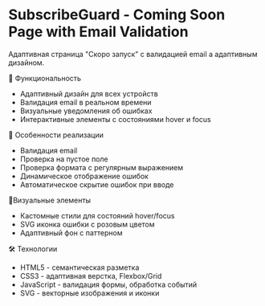 # SubscribeGuard - Coming Soon Page with Email Validation

Адаптивная страница "Скоро запуск" с валидацией email а адаптивным дизайном.

🚀 Функциональность
- Адаптивный дизайн для всех устройств
- Валидация email в реальном времени
- Визуальные уведомления об ошибках
- Интерактивные элементы с состояниями hover и focus

📝 Особенности реализации
- Валидация email
- Проверка на пустое поле
- Проверка формата с регулярным выражением
- Динамическое отображение ошибок
- Автоматическое скрытие ошибок при вводе

🎨Визуальные элементы
- Кастомные стили для состояний hover/focus
- SVG иконка ошибки с розовым цветом
- Адаптивный фон с паттерном

🛠 Технологии
- HTML5 - семантическая разметка
- CSS3 - адаптивная верстка, Flexbox/Grid
- JavaScript - валидация формы, обработка событий
- SVG - векторные изображения и иконки

